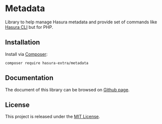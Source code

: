 Metadata
========

Library to help manage Hasura metadata and provide set of commands like [Hasura CLI](https://hasura.io/docs/latest/graphql/core/migrations/manage-metadata.html) but for PHP.

Installation
------------

Install via [Composer](https://getcomposer.org/):

```shell
composer require hasura-extra/metadata
```

Documentation
------

The document of this library can be browsed on [Github page](https://hasura-extra.github.io/).

License
-------

This project is released under the [MIT License](./LICENSE).